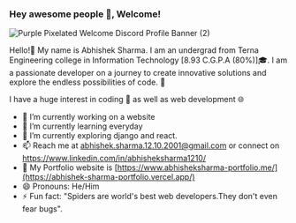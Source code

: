 ### Hey awesome people 👋, Welcome!
![Purple Pixelated Welcome Discord Profile Banner (2)](https://github.com/abhishek-sharma-2001/abhishek-sharma-2001/assets/88473765/b36f5d5f-9393-46a5-9cff-a393d46d0913)

Hello!👋 My name is Abhishek Sharma. I am an undergrad from Terna Engineering college in Information Technology [8.93 C.G.P.A (80%)]🎓. I am a passionate developer on a journey to create innovative solutions and explore the endless possibilities of code. 🚀


I have a huge interest in coding 🐍 as well as web development 🌐
- 🔭 I’m currently working on a website
- 🌱 I’m currently learning everyday
- 🔭 I’m currently exploring django and react.
- 📫 Reach me at abhishek.sharma.12.10.2001@gmail.com or connect on https://www.linkedin.com/in/abhisheksharma1210/
- 🚀 My Portfolio website is [https://www.abhisheksharma-portfolio.me/](https://abhishek-sharma-portfolio.vercel.app/)
- 😄 Pronouns: He/Him
- ⚡ Fun fact: "Spiders are world's best web developers.They don't even fear bugs".
